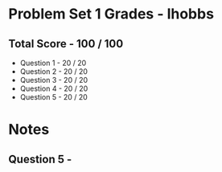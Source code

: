 # Problem Set 1 Grades - lhobbs

## Total Score - 100 / 100

* Question 1 - 20 / 20
* Question 2 - 20 / 20
* Question 3 - 20 / 20
* Question 4 - 20 / 20
* Question 5 - 20 / 20

# Notes

## Question 5 - 




